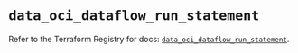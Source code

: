 # `data_oci_dataflow_run_statement`

Refer to the Terraform Registry for docs: [`data_oci_dataflow_run_statement`](https://registry.terraform.io/providers/oracle/oci/6.18.0/docs/data-sources/dataflow_run_statement).
